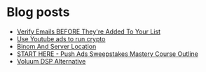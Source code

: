 # Blog posts
<!-- BLOG-POST-LIST:START -->
- [Verify Emails BEFORE They&#39;re Added To Your List](https://afflift.com/f/threads/verify-emails-before-theyre-added-to-your-list.8468/)
- [Use Youtube ads to run crypto](https://afflift.com/f/threads/use-youtube-ads-to-run-crypto.10441/)
- [Binom And Server Location](https://afflift.com/f/threads/binom-and-server-location.9536/)
- [START HERE - Push Ads Sweepstakes Mastery Course Outline](https://afflift.com/f/threads/start-here-push-ads-sweepstakes-mastery-course-outline.6887/)
- [Voluum DSP Alternative](https://afflift.com/f/threads/voluum-dsp-alternative.10435/)
<!-- BLOG-POST-LIST:END -->
